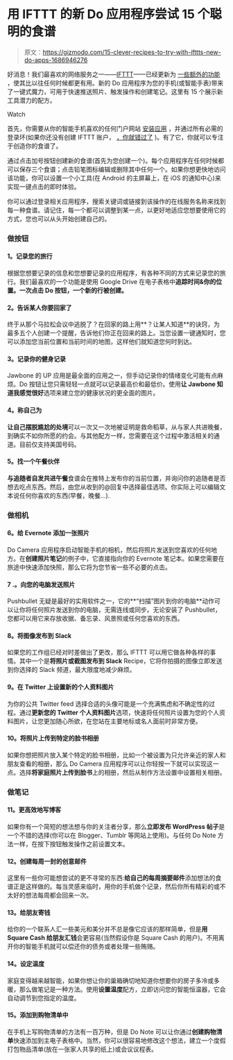 # 用 IFTTT 的新 Do 应用程序尝试 15 个聪明的食谱

> 原文：<https://gizmodo.com/15-clever-recipes-to-try-with-ifttts-new-do-apps-1686946276>

好消息！我们最喜欢的网络服务之一——[IFTTT](https://ifttt.com/)——已经更新为 [一些额外的功能](http://lifehacker.com/ifttt-launches-camera-note-button-apps-to-quickly-tri-1686746256#_ga=1.54772777.38431152.1423767038) ，使其比以往任何时候都更有用。新的 Do 应用程序为您的手机(或智能手表)带来了一键式魔力，可用于快速推送照片、触发操作和创建笔记。这里有 15 个展示新工具潜力的配方。

Watch

首先，你需要从你的智能手机喜欢的任何门户网站 [安装应用](https://ifttt.com/products) ，并通过所有必需的登录环(如果你还没有创建 IFTTT 账户， [，你就错过了](http://gizmodo.com/tag/ifttt) )。有了它，你就可以专注于创造你的食谱了。

通过点击加号按钮创建新的食谱(首先为您创建一个)。每个应用程序在任何时候都可以保存三个食谱；点击铅笔图标编辑或删除其中任何一个。如果你想更快地访问该功能，你可以设置一个小工具(在 Android 的主屏幕上，在 iOS 的通知中心)来实现一键点击的即时体验。

你可以通过登录相关应用程序，搜索关键词或链接到该操作的在线服务名称来找到每一种食谱。请记住，每一个都可以调整到某一点，以更好地适应您想要使用它的方式，您也可以从头开始创建自己的。

### **做按钮**

#### **1。记录您的旅行**

根据您想要记录的信息和您想要记录的应用程序，有各种不同的方式来记录您的旅行。我们最喜欢的一个功能是使用 Google Drive 在电子表格中**追踪时间&你的位置。一次点击 Do 按钮，一个新的行被创建。**

#### **2。告诉某人你要回家了**

终于从那个马拉松会议中逃脱了？在回家的路上用**？让某人知道**的诀窍，为最多五个人创建一个提醒，告诉他们你正在回来的路上。当您设置一键通知时，您可以添加您当前位置和当前时间的地图，这样他们就知道您何时到达。

#### **3。记录你的健身记录**

Jawbone 的 UP 应用是最全面的应用之一，但手动记录你的情绪变化可能有点麻烦。Do 按钮让您只需轻轻一点就可以记录最高价和最低价。使用**让 Jawbone 知道我感觉很好**选项来建立您的健康状况的更全面的图片。

#### **4。称自己为**

**让自己摆脱尴尬的处境**可以一次又一次地被证明是救命稻草，从与家人共进晚餐，到确实不如你所愿的约会。与其他配方一样，您需要在这个过程中激活相关的通道。目前仅支持美国号码。

#### **5。找一个午餐伙伴**

**与追随者自发共进午餐**食谱会在推特上发布你的当前位置，并询问你的追随者是否想去吃点东西。然后，由您从收到的@回复中选择最佳选项。你实际上可以编辑文本说任何你喜欢的东西(早餐，晚餐...).

### **做相机**

#### **6。给 Evernote 添加一张照片**

Do Camera 应用程序启动智能手机的相机，然后将照片发送到您喜欢的任何地方。在**创建照片笔记**的例子中，它直接指向你的 Evernote 笔记本。如果您需要在旅途中快速添加快照，那么它将为您节省一些不必要的点击。

#### 7 .**。向您的电脑发送照片**

Pushbullet 无疑是最好的实用软件之一，它的**“扫描”图片到你的电脑**动作可以让你将任何照片发送到你的电脑，无需连线或同步。无论安装了 Pushbullet，您都可以用它来存放收据、备忘录、风景照或任何您喜欢的东西。

#### **8。将图像发布到 Slack**

如果您的工作组已经对时差做出了更改，那么 IFTTT 可以用它做各种各样的事情。其中一个是**将照片或截图发布到 Slack** Recipe，它将你拍摄的图像立即发送到你选择的 Slack 频道，最大限度地减少麻烦。

#### **9。在 Twitter 上设置新的个人资料图片**

为你的公共 Twitter feed 选择合适的头像可能是一个充满焦虑和不确定性的过程。通过**更新您的 Twitter 个人资料图片**选项，快速将任何照片设置为您的个人资料图片，让您更加随心所欲，在您站在主要地标或名人面前时非常方便。

#### 10。将照片上传到特定的脸书相册

如果你想把照片放入某个特定的脸书相册，比如一个被设置为只允许亲近的家人和朋友查看的相册，那么 Do Camera 应用程序可以让你轻按一下就可以实现这一点。选择**将家庭照片上传到脸书**上的相册，然后从制作方法设置中设置相关相册。

### **做笔记**

#### **11。更高效地写博客**

如果你有一个简短的想法想与你的关注者分享，那么**立即发布 WordPress 帖子**是一个不错的选择(你可以在 Blogger、Tumblr 等网站上使用)。与任何 Do Note 方法一样，在按下按钮触发操作之前设置文本。

#### **12。创建每周一封的创意邮件**

这里有一些你可能想尝试的更不寻常的东西:**给自己的每周摘要邮件**添加想法的食谱正是这样做的。每当灵感来临时，用你的手机做个记录，然后你所有精彩的或不太好的想法每周都会回来一次。

#### 13。给朋友寄钱

给你的一个联系人汇一些美元和美分并不总是像它应该的那样简单，但是**用 Square Cash 给朋友汇钱**会更容易(当然假设你是 Square Cash 的用户)。不用离开你的智能手机就可以偿还你的债务或者处理一些贿赂。

#### **14。设定温度**

家庭变得越来越智能，如果你想让你的巢箱确切地知道你想要你的房子多冷或多暖，那么做笔记是一种方法。使用**设置温度**配方，立即访问您的智能恒温器，它会自动调节到您指定的温度。

#### 15。添加到购物清单中

在手机上写购物清单的方法有一百万种，但是 Do Note 可以让你通过**创建购物清单**快速添加到主电子表格中。当然，你可以很容易地修改这个想法，建立一个度假打包物品清单(放在一张家人共享的纸上)或会议议程表。